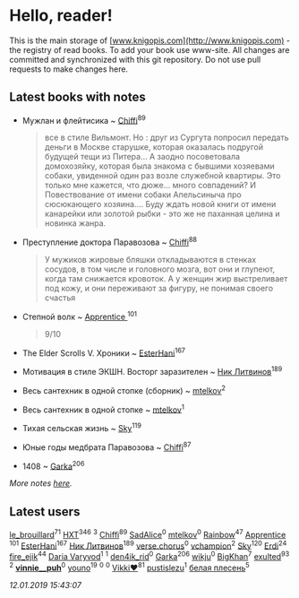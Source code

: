 # Hello, reader!
This is the main storage of [www.knigopis.com](http://www.knigopis.com) - the registry of read books.
To add your book use www-site. All changes are committed and synchronized with this git repository.
Do not use pull requests to make changes here.


## Latest books with notes
* Мужлан и флейтисика ~ [Chiffi](users/105/105831994080785626680-google)<sup>89</sup>
    > все в стиле Вильмонт.  Но : друг из Сургута попросил передать деньги в Москве старушке,  которая оказалась подругой будущей тещи из Питера... А заодно посоветовала домохозяйку,  которая была знакома с бывшими хозяевами собаки,  увиденной один раз возле служебной квартиры. Это только мне кажется, что дюже... много совпадений? И Повествование от имени собаки  Апельсиныча про сюсюкающего хозяина....  Буду ждать новой книги от имени канарейки или золотой рыбки - это же не паханная целина и новинка жанра.

* Преступление доктора Паравозова ~ [Chiffi](users/105/105831994080785626680-google)<sup>88</sup>
    > У  мужиков жировые бляшки откладываются в стенках сосудов, в том числе и головного мозга,  вот они и глупеют, когда там снижается кровоток. А у женщин жир выстреливает под кожу, и они переживают за фигуру, не понимая своего счастья

* Степной волк ~ [Apprentice ](users/528/52821952-vkontakte)<sup>101</sup>
    > 9/10

* The Elder Scrolls V. Хроники ~ [EsterHani](users/305/30558181-vkontakte)<sup>167</sup>

* Мотивация в стиле ЭКШН. Восторг заразителен ~ [Ник Литвинов](users/241/241974816-vkontakte)<sup>189</sup>

* Весь сантехник в одной стопке (сборник) ~ [mtelkov](users/115/115651235597791470259-google)<sup>2</sup>

* Весь сантехник в одной стопке ~ [mtelkov](users/115/115651235597791470259-google)<sup>1</sup>

* Тихая сельская жизнь ~ [Sky](users/118/118049897850017649660-google)<sup>119</sup>

* Юные годы медбрата Паравозова ~ [Chiffi](users/105/105831994080785626680-google)<sup>87</sup>

* 1408 ~ [Garka](users/115/115753719718250012620-google)<sup>206</sup>


_More notes [here](latest_books_with_notes.md)._


## Latest users
[le_brouillard](users/133/13330781-vkontakte)<sup>71</sup> 
[HXT](users/100/100002563462782-facebook)<sup>346</sup> 
[](users/219/2193467767571358-facebook)<sup>3</sup> 
[Chiffi](users/105/105831994080785626680-google)<sup>89</sup> 
[SadAlice](users/224/2244288745818174-facebook)<sup>0</sup> 
[mtelkov](users/115/115651235597791470259-google)<sup>0</sup> 
[Rainbow](users/109/109787328219839805802-google)<sup>47</sup> 
[Apprentice ](users/528/52821952-vkontakte)<sup>101</sup> 
[EsterHani](users/305/30558181-vkontakte)<sup>167</sup> 
[Ник Литвинов](users/241/241974816-vkontakte)<sup>189</sup> 
[verse.chorus](users/502/5025646043503931926-mailru)<sup>0</sup> 
[vchampion](users/105/105498848601406552284-google)<sup>2</sup> 
[Sky](users/118/118049897850017649660-google)<sup>120</sup> 
[Erdi](users/104/104289450206538776186-googleplus)<sup>24</sup> 
[fire_ejik](users/329/32903202-vkontakte)<sup>44</sup> 
[Daria Varyvod](users/829/829893410524253-facebook)<sup>1</sup> 
[](users/232/2323247454404300-facebook)<sup>1</sup> 
[den4ik_rid](users/168/168389194-vkontakte)<sup>0</sup> 
[Garka](users/115/115753719718250012620-google)<sup>206</sup> 
[wikju](users/107/107255524402462322556-google)<sup>0</sup> 
[BigKhan](users/117/117259947-yandex)<sup>7</sup> 
[exulted](users/100/100599204551896265722-google)<sup>93</sup> 
[](users/262/262062207519652-facebook)<sup>2</sup> 
[__vinnie__puh__](users/103/103918575476473107387-google)<sup>0</sup> 
[youno](users/302/302928912-vkontakte)<sup>19</sup> 
[](users/112/112326851664283893307-google)<sup>0</sup> 
[](users/112/112326851664283893307-googleplus)<sup>0</sup> 
[Vikki❤️](users/178/17876169737876636605-mailru)<sup>81</sup> 
[pustislezu](users/447/447379125-vkontakte)<sup>1</sup> 
[белая плесень](users/104/104448632954411726505-google)<sup>5</sup> 


_12.01.2019 15:43:07_
